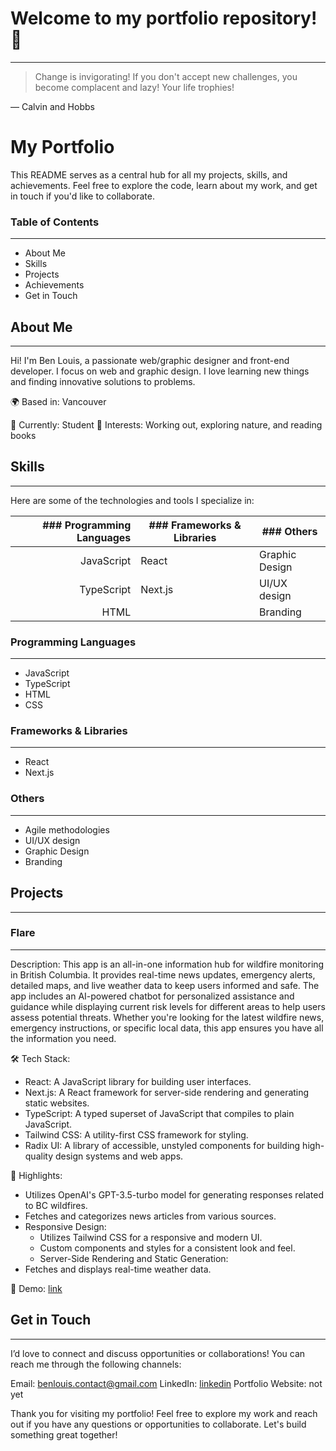 # Welcome to my portfolio repository! 👋

---
> Change is invigorating! If you don't accept new challenges, you become complacent and lazy! Your life trophies!

— Calvin and Hobbs

# My Portfolio

This README serves as a central hub for all my projects, skills, and achievements. Feel free to explore the code, learn about my work, and get in touch if you'd like to collaborate.

### Table of Contents
-----------------
- About Me
- Skills
- Projects
- Achievements
- Get in Touch

## About Me
---------
Hi! I'm Ben Louis, a passionate web/graphic designer and front-end developer. I focus on web and graphic design. I love learning new things and finding innovative solutions to problems.

🌍 Based in: Vancouver
<!-- 🎓 Education: [Your Degree or Certification] -->
💼 Currently: Student
🌟 Interests: Working out, exploring nature, and reading books

## Skills
------
Here are some of the technologies and tools I specialize in:

| ### Programming Languages | ### Frameworks & Libraries |### Others|
|-----:|---------------|---------------|
|JavaScript|React|Graphic Design|
|TypeScript|Next.js|UI/UX design|
|HTML||Branding|

### Programming Languages
----------------------
- JavaScript
- TypeScript
- HTML
- CSS

### Frameworks & Libraries
----------------------
- React
- Next.js

### Others
------
- Agile methodologies
- UI/UX design
- Graphic Design
- Branding

## Projects
--------
### Flare
---------------
Description: This app is an all-in-one information hub for wildfire monitoring in British Columbia. It provides real-time news updates, emergency alerts, detailed maps, and live weather data to keep users informed and safe. The app includes an AI-powered chatbot for personalized assistance and guidance while displaying current risk levels for different areas to help users assess potential threats. Whether you're looking for the latest wildfire news, emergency instructions, or specific local data, this app ensures you have all the information you need.

🛠 Tech Stack: 
- React: A JavaScript library for building user interfaces.
- Next.js: A React framework for server-side rendering and generating static websites.
- TypeScript: A typed superset of JavaScript that compiles to plain JavaScript.
- Tailwind CSS: A utility-first CSS framework for styling.
- Radix UI: A library of accessible, unstyled components for building high-quality design systems and web apps.

🌟 Highlights:
- Utilizes OpenAI's GPT-3.5-turbo model for generating responses related to BC wildfires.
- Fetches and categorizes news articles from various sources.
- Responsive Design:
  - Utilizes Tailwind CSS for a responsive and modern UI.
  - Custom components and styles for a consistent look and feel.
  - Server-Side Rendering and Static Generation:
- Fetches and displays real-time weather data.

🚀 Demo: [link](https://flare-idsp.vercel.app/)

<!-- ### Project Name 2
---------------
Description: A brief overview of the project, its purpose, and its impact.
🛠 Tech Stack: [Technologies Used]
🌟 Highlights: [Key Features or Achievements]
🚀 Demo: [Link to Live Demo, if applicable]

Check out my Projects Page for more! 

Achievements
------------
🎖 [Award or Certification]: [Description]
🌟 [Recognition]: [Description]
📜 [Publication or Speaking Engagement]: [Description] -->

## Get in Touch
------------
I’d love to connect and discuss opportunities or collaborations! You can reach me through the following channels:

Email: benlouis.contact@gmail.com
LinkedIn: [linkedin](https://www.linkedin.com/in/ben-louis-001116308/)
Portfolio Website: not yet

Thank you for visiting my portfolio! Feel free to explore my work and reach out if you have any questions or opportunities to collaborate. Let's build something great together!
